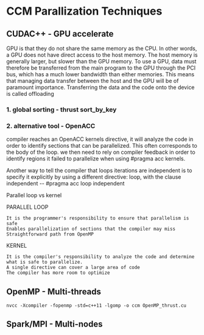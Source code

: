 # CCM Parallization Techniques

## CUDAC++ - GPU accelerate

 GPU is that they do not share the same memory as the CPU. In other words, a GPU does not have direct access to the host memory. The host memory is generally larger, but slower than the GPU memory. To use a GPU, data must therefore be transferred from the main program to the GPU through the PCI bus, which has a much lower bandwidth than either memories. This means that managing data transfer between the host and the GPU will be of paramount importance. Transferring the data and the code onto the device is called offloading

###  1. global sorting  - thrust sort_by_key

###  2. alternative tool - OpenACC
  compiler reaches an OpenACC kernels directive, it will analyze the code in order to identify sections that can be parallelized. This often corresponds to the body of the loop. we then need to rely on compiler feedback in order to identify regions it failed to parallelize when using    #pragma acc kernels.
  
  Another way to tell the compiler that loops iterations are independent is to specify it explicitly by using a different directive: loop, with the clause independent  --  #pragma acc loop independent
  
  Parallel loop vs kernel

PARALLEL LOOP 

    It is the programmer's responsibility to ensure that parallelism is safe
    Enables parallelization of sections that the compiler may miss
    Straightforward path from OpenMP

KERNEL

    It is the compiler's responsibility to analyze the code and determine what is safe to parallelize.
    A single directive can cover a large area of code
    The compiler has more room to optimize

## OpenMP  - Multi-threads
```console
nvcc -Xcompiler -fopenmp -std=c++11 -lgomp -o ccm OpenMP_thrust.cu
```

## Spark/MPI   -   Multi-nodes
